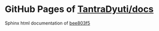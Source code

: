 GitHub Pages of [TantraDyuti/docs](https://github.com/TantraDyuti/docs.git)
===
Sphinx html documentation of [bee803f5](https://github.com/TantraDyuti/docs/tree/bee803f5566850ac26d1f67003f8d51d33d63f90)
